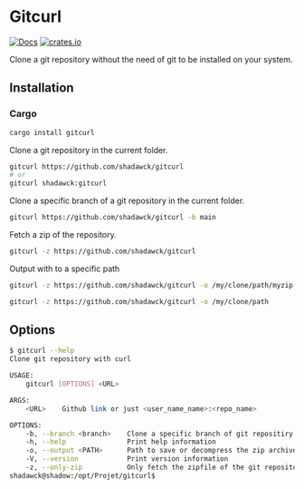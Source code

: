 # Gitcurl

[![Docs](https://docs.rs/gitcurl/badge.svg)](<https://docs.rs/gitcurl/>) [![crates.io](https://img.shields.io/crates/v/gitcurl.svg)](https://crates.io/crates/gitcurl)

Clone a git repository without the need of git to be installed on your system.

## Installation

### Cargo

```bash
cargo install gitcurl
```

Clone a git repository in the current folder.

```bash
gitcurl https://github.com/shadawck/gitcurl
# or 
gitcurl shadawck:gitcurl
```

Clone a specific branch of a git repository in the current folder.

```bash
gitcurl https://github.com/shadawck/gitcurl -b main
```

Fetch a zip of the repository.

```bash
gitcurl -z https://github.com/shadawck/gitcurl
```

Output with to a specific path

```bash
gitcurl -z https://github.com/shadawck/gitcurl -o /my/clone/path/myzip.zip
```

```bash
gitcurl -z https://github.com/shadawck/gitcurl -o /my/clone/path
```

## Options

```bash
$ gitcurl --help
Clone git repository with curl

USAGE:
    gitcurl [OPTIONS] <URL>

ARGS:
    <URL>    Github link or just <user_name_name>:<repo_name>

OPTIONS:
    -b, --branch <branch>    Clone a specific branch of git repositiry
    -h, --help               Print help information
    -o, --output <PATH>      Path to save or decompress the zip archive
    -V, --version            Print version information
    -z, --only-zip           Only fetch the zipfile of the git repository without decompressing
shadawck@shadow:/opt/Projet/gitcurl$ 
```
